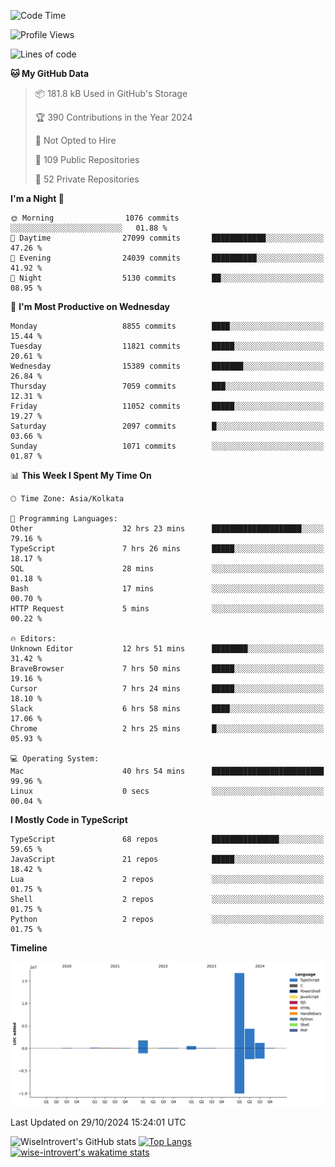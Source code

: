 <!--START_SECTION:waka-->
![Code Time](http://img.shields.io/badge/Code%20Time-1%2C757%20hrs%2039%20mins-blue)

![Profile Views](http://img.shields.io/badge/Profile%20Views-0-blue)

![Lines of code](https://img.shields.io/badge/From%20Hello%20World%20I%27ve%20Written-25.4%20million%20lines%20of%20code-blue)

**🐱 My GitHub Data** 

> 📦 181.8 kB Used in GitHub's Storage 
 > 
> 🏆 390 Contributions in the Year 2024
 > 
> 🚫 Not Opted to Hire
 > 
> 📜 109 Public Repositories 
 > 
> 🔑 52 Private Repositories 
 > 
**I'm a Night 🦉** 

```text
🌞 Morning                1076 commits        ░░░░░░░░░░░░░░░░░░░░░░░░░   01.88 % 
🌆 Daytime                27099 commits       ████████████░░░░░░░░░░░░░   47.26 % 
🌃 Evening                24039 commits       ██████████░░░░░░░░░░░░░░░   41.92 % 
🌙 Night                  5130 commits        ██░░░░░░░░░░░░░░░░░░░░░░░   08.95 % 
```
📅 **I'm Most Productive on Wednesday** 

```text
Monday                   8855 commits        ████░░░░░░░░░░░░░░░░░░░░░   15.44 % 
Tuesday                  11821 commits       █████░░░░░░░░░░░░░░░░░░░░   20.61 % 
Wednesday                15389 commits       ███████░░░░░░░░░░░░░░░░░░   26.84 % 
Thursday                 7059 commits        ███░░░░░░░░░░░░░░░░░░░░░░   12.31 % 
Friday                   11052 commits       █████░░░░░░░░░░░░░░░░░░░░   19.27 % 
Saturday                 2097 commits        █░░░░░░░░░░░░░░░░░░░░░░░░   03.66 % 
Sunday                   1071 commits        ░░░░░░░░░░░░░░░░░░░░░░░░░   01.87 % 
```


📊 **This Week I Spent My Time On** 

```text
🕑︎ Time Zone: Asia/Kolkata

💬 Programming Languages: 
Other                    32 hrs 23 mins      ████████████████████░░░░░   79.16 % 
TypeScript               7 hrs 26 mins       █████░░░░░░░░░░░░░░░░░░░░   18.17 % 
SQL                      28 mins             ░░░░░░░░░░░░░░░░░░░░░░░░░   01.18 % 
Bash                     17 mins             ░░░░░░░░░░░░░░░░░░░░░░░░░   00.70 % 
HTTP Request             5 mins              ░░░░░░░░░░░░░░░░░░░░░░░░░   00.22 % 

🔥 Editors: 
Unknown Editor           12 hrs 51 mins      ████████░░░░░░░░░░░░░░░░░   31.42 % 
BraveBrowser             7 hrs 50 mins       █████░░░░░░░░░░░░░░░░░░░░   19.16 % 
Cursor                   7 hrs 24 mins       █████░░░░░░░░░░░░░░░░░░░░   18.10 % 
Slack                    6 hrs 58 mins       ████░░░░░░░░░░░░░░░░░░░░░   17.06 % 
Chrome                   2 hrs 25 mins       █░░░░░░░░░░░░░░░░░░░░░░░░   05.93 % 

💻 Operating System: 
Mac                      40 hrs 54 mins      █████████████████████████   99.96 % 
Linux                    0 secs              ░░░░░░░░░░░░░░░░░░░░░░░░░   00.04 % 
```

**I Mostly Code in TypeScript** 

```text
TypeScript               68 repos            ███████████████░░░░░░░░░░   59.65 % 
JavaScript               21 repos            █████░░░░░░░░░░░░░░░░░░░░   18.42 % 
Lua                      2 repos             ░░░░░░░░░░░░░░░░░░░░░░░░░   01.75 % 
Shell                    2 repos             ░░░░░░░░░░░░░░░░░░░░░░░░░   01.75 % 
Python                   2 repos             ░░░░░░░░░░░░░░░░░░░░░░░░░   01.75 % 
```



**Timeline**

![Lines of Code chart](https://raw.githubusercontent.com/wise-introvert/wise-introvert/master/assets/bar_graph.png)


 Last Updated on 29/10/2024 15:24:01 UTC
<!--END_SECTION:waka-->

![WiseIntrovert's GitHub stats](https://github-readme-stats.vercel.app/api?username=wise-introvert&count_private=true&show_icons=true)
[![Top Langs](https://github-readme-stats.vercel.app/api/top-langs/?username=wise-introvert&langs_count=10)](https://github.com/anuraghazra/github-readme-stats)
[![wise-introvert's wakatime stats](https://github-readme-stats.vercel.app/api/wakatime?username=wiseintrovert)](https://github.com/anuraghazra/github-readme-stats)

